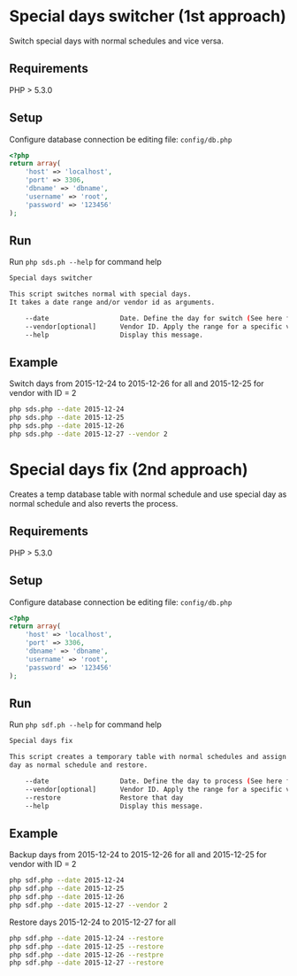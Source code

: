 # Special days switcher (1st approach)

Switch special days with normal schedules and vice versa.

## Requirements

PHP > 5.3.0

## Setup

Configure database connection be editing file:
`config/db.php`

```php
<?php
return array(
    'host' => 'localhost',
    'port' => 3306,
    'dbname' => 'dbname',
    'username' => 'root',
    'password' => '123456'
);
```

## Run
Run `php sds.ph --help` for command help

```bash
Special days switcher

This script switches normal with special days.
It takes a date range and/or vendor id as arguments.

    --date                  Date. Define the day for switch (See here for supported formats: http://php.net/manual/en/datetime.formats.php)
    --vendor[optional]      Vendor ID. Apply the range for a specific vendor.
    --help                  Display this message.
```

## Example

Switch days from 2015-12-24 to 2015-12-26 for all and 2015-12-25 for vendor with ID = 2
```bash
php sds.php --date 2015-12-24
php sds.php --date 2015-12-25
php sds.php --date 2015-12-26
php sds.php --date 2015-12-27 --vendor 2
```

# Special days fix (2nd approach)

Creates a temp database table with normal schedule and use special day as normal schedule and also reverts the process.

## Requirements

PHP > 5.3.0

## Setup

Configure database connection be editing file:
`config/db.php`

```php
<?php
return array(
    'host' => 'localhost',
    'port' => 3306,
    'dbname' => 'dbname',
    'username' => 'root',
    'password' => '123456'
);
```

## Run
Run `php sdf.ph --help` for command help

```bash
Special days fix

This script creates a temporary table with normal schedules and assign special
day as normal schedule and restore.

    --date                  Date. Define the day to process (See here for supported formats: http://php.net/manual/en/datetime.formats.php)
    --vendor[optional]      Vendor ID. Apply the range for a specific vendor.
    --restore               Restore that day
    --help                  Display this message.
```

## Example

Backup days from 2015-12-24 to 2015-12-26 for all and 2015-12-25 for vendor with ID = 2

```bash
php sdf.php --date 2015-12-24
php sdf.php --date 2015-12-25
php sdf.php --date 2015-12-26
php sdf.php --date 2015-12-27 --vendor 2
```

Restore days 2015-12-24 to 2015-12-27 for all

```bash
php sdf.php --date 2015-12-24 --restore
php sdf.php --date 2015-12-25 --restore
php sdf.php --date 2015-12-26 --restpre
php sdf.php --date 2015-12-27 --restore
```

